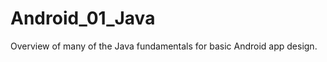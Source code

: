 Android_01_Java
===============

Overview of many of the Java fundamentals for basic Android app design.

